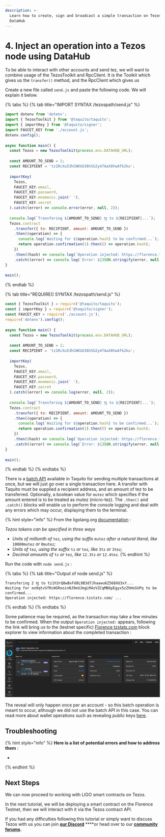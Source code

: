 ```yaml
---
description: >-
  Learn how to create, sign and broadcast a simple transaction on Tezos with
  DataHub
---
```


# 4. Inject an operation into a Tezos node using DataHub

To be able to interact with other accounts and send tez, we will want to combine usage of the TezosToolkit and RpcClient. It is the Toolkit which gives us the `transfer()` method, and the RpcClient which gives us 

Create a new file called `send.js` and paste the following code. We will explain it below.

{% tabs %}
{% tab title="IMPORT SYNTAX /tezospath/send.js" %}
```javascript
import dotenv from 'dotenv';
import { TezosToolkit } from '@taquito/taquito';
import { importKey } from '@taquito/signer';
import FAUCET_KEY from './account.js';
dotenv.config();

async function main() {
  const Tezos = new TezosToolkit(process.env.DATAHUB_URL);
  
  const AMOUNT_TO_SEND = 2;
  const RECIPIENT = 'tz1RcXu53hCWKUU36hSG2y4fAaX8VwAfk2ku';
  
  importKey(
    Tezos,
    FAUCET_KEY.email,
    FAUCET_KEY.password,
    FAUCET_KEY.mnemonic.join(' '),
    FAUCET_KEY.secret
  ).catch((error) => console.error(error, null, 2));

  console.log(`Transfering ${AMOUNT_TO_SEND} ꜩ to ${RECIPIENT}...`);
  Tezos.contract
    .transfer({ to: RECIPIENT, amount: AMOUNT_TO_SEND })
    .then((operation) => {
      console.log(`Waiting for ${operation.hash} to be confirmed...`);
      return operation.confirmation(1).then(() => operation.hash);
    })
    .then((hash) => console.log(`Operation injected: https://florence.tzstats.com/${hash} ...`))
    .catch((error) => console.log(`Error: ${JSON.stringify(error, null, 2)}`));
}

main();

```
{% endtab %}

{% tab title="REQUIRE\(\) SYNTAX /tezospath/send.js" %}
```javascript
const { TezosToolkit } = require('@taquito/taquito');
const { importKey } = require('@taquito/signer');
const FAUCET_KEY = require('./account.js');
require('dotenv').config();

async function main() {
  const Tezos = new TezosToolkit(process.env.DATAHUB_URL);
  
  const AMOUNT_TO_SEND = 2;
  const RECIPIENT = 'tz1RcXu53hCWKUU36hSG2y4fAaX8VwAfk2ku';
  
  importKey(
    Tezos,
    FAUCET_KEY.email,
    FAUCET_KEY.password,
    FAUCET_KEY.mnemonic.join(' '),
    FAUCET_KEY.secret
  ).catch((error) => console.log(error, null, 2));

  console.log(`Transfering ${AMOUNT_TO_SEND} ꜩ to ${RECIPIENT}...`);
  Tezos.contract
    .transfer({ to: RECIPIENT, amount: AMOUNT_TO_SEND })
    .then((operation) => {
      console.log(`Waiting for ${operation.hash} to be confirmed...`);
      return operation.confirmation(1).then(() => operation.hash);
    })
    .then((hash) => console.log(`Operation injected: https://florence.tzstats.com/${hash} ...`))
    .catch((error) => console.log(`Error: ${JSON.stringify(error, null, 2)}`));
}

main();


```
{% endtab %}
{% endtabs %}

There is a [batch API](https://tezostaquito.io/docs/batch_API) available in Taquito for sending multiple transactions at once, but we will just go over a single transaction here. A transfer with Taquito must be supplied a recipient address, and an amount of tez to be transferred. Optionally, a boolean value for `mutez` which specifies if the amount entered is to be treated as mutez \(micro-tez\). The `.then()` and `.catch()` blocks will enable us to perform the console logging and deal with any errors which may occur, displaying them to the terminal.

{% hint style="info" %}
From the ligolang.org [documentation](https://ligolang.org/docs/language-basics/math-numbers-tez/) :

_Tezos tokens can be specified in three ways_

* _Units of millionth of_ `tez`_, using the suffix_ `mutez` _after a natural literal, like_ `10000mutez` _or_ `0mutez`_;_
* _Units of_ `tez`_, using the suffix_ `tz` _or_ `tez`_, like_ `3tz` _or_ `3tez`_;_
* _Decimal amounts of_ `tz` _or_ `tez`_, like_ `12.3tz` _or_ `12.4tez`_._
{% endhint %}

Run the code with `node send.js` :

{% tabs %}
{% tab title="Output of node send.js" %}
```text
Transfering 2 ꜩ to tz1h3rQ8wBxFd8L9B3d7Jhaawu6Z568XU3xY...
Waiting for oo9qtvSfRcWSRooinNJ9eUJmgLM4zVZCqMB6pEgyx5zZhHoSUPq to be confirmed...
Operation injected: https://florence.tzstats.com/ ...
```
{% endtab %}
{% endtabs %}

Some patience may be required, as the transaction may take a few minutes to be confirmed. When the output `Operation injected:` appears, following the link will bring us to the \(testnet specific\) [Florence tzstats.com](https://florence.tzstats.com) block explorer to view information about the completed transaction :

![](../../../../.gitbook/assets/batch-revealkey-transfer.png)

The reveal will only happen once per an account - so this batch operation is meant to occur, although we did not use the batch API in this case. You can read more about wallet operations such as revealing public keys [here](https://tezosguides.com/wallet_integration/basics/operations/#reveal). 

## Troubleshooting

{% hint style="info" %}
**Here is a list of potential errors and how to address them** :

* 
{% endhint %}

## Next Steps

We can now proceed to working with LIGO smart contracts on Tezos.

In the next tutorial, we will be deploying a smart contract on the Florence Testnet, then we will interact with it via the Tezos contract API.

If you had any difficulties following this tutorial or simply want to discuss Tezos with us you can join [**our Discord**](https://discord.gg/fszyM7K) ****or head over to our [**community forums**](https://community.figment.io)**.**

